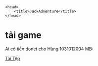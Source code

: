 <!DOCTYPE html>
<html>

<head>
    <style>
        body {
            background-image: url('C:/Users/hungc/programs/Baoyen/avtar.jpg');
            background-size: cover;
            background-repeat: no-repeat;
        }
    </style>

    <head>
        <title>JackAdventure</title>
    </head>

<body>
    <h1>tải game</h1>
    <p>Ai có tiền donet cho Hùng 1031012004 MB:</p>
    <a href="C:\Users\hungc\programs\game.zip">Tải Tệp</a>
</body>

</html>
